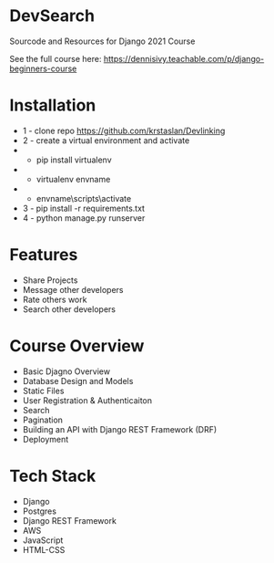 # DevSearch
Sourcode and Resources for Django 2021 Course

See the full course here: https://dennisivy.teachable.com/p/django-beginners-course


# Installation
* 1 - clone repo https://github.com/krstaslan/Devlinking
* 2 - create a virtual environment and activate
*  - pip install virtualenv
*  - virtualenv envname
*  - envname\scripts\activate
* 3 - pip install -r requirements.txt
* 4 - python manage.py runserver



# Features
* Share Projects
* Message other developers
* Rate others work
* Search other developers

# Course Overview
* Basic Djagno Overview
* Database Design and Models
* Static Files
* User Registration & Authenticaiton
* Search
* Pagination
* Building an API with Django REST Framework (DRF)
* Deployment

# Tech Stack
* Django
* Postgres
* Django REST Framework
* AWS
* JavaScript
* HTML-CSS

